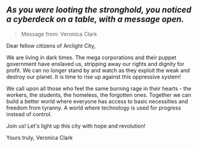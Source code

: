 
*As you were looting the stronghold, you noticed a cyberdeck on a table, with a message open.*
---
> Message from: Veronica Clark

Dear fellow citizens of Arclight City,

We are living in dark times. The mega corporations and their puppet government have enslaved us, stripping away our rights and dignity for profit. We can no longer stand by and watch as they exploit the weak and destroy our planet. It is time to rise up against this oppressive system!

We call upon all those who feel the same burning rage in their hearts - the workers, the students, the homeless, the forgotten ones. Together we can build a better world where everyone has access to basic necessities and freedom from tyranny. A world where technology is used for progress instead of control.

Join us! Let's light up this city with hope and revolution! 

Yours truly,
Veronica Clark